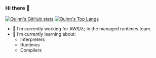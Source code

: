 ### Hi there 👋

[![Quinn's GitHub stats](https://github-readme-stats.vercel.app/api?username=m-rph)](https://github.com/m-rph/github-readme-stats)
[![Quinn's Top Langs](https://github-readme-stats.vercel.app/api/top-langs/?username=m-rph)](https://github.com/m-rph/github-readme-stats)

- 🔭 I’m currently working for AWS/λ; in the managed runtimes team.
- 🌱 I’m currently learning about:
  - Interpreters
  - Runtimes
  - Compilers 
